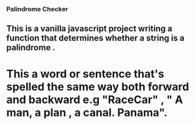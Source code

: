 ### Palindrome Checker

## This is a vanilla javascript project writing a function that determines whether a string is a palindrome .

# This  a word or sentence that's spelled the same way both forward and backward e.g "RaceCar" , " A man, a plan , a canal. Panama". 